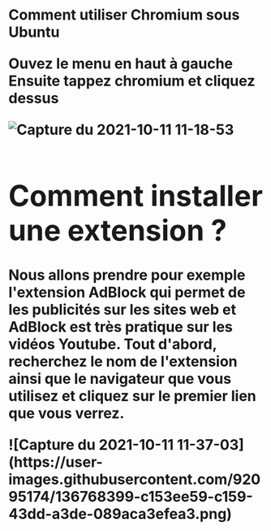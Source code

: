 <d1>
  <h1> <strong>Comment utiliser Chromium sous Ubuntu</strong ?</h1>
  <p> Ouvez le menu en haut à gauche </br>
    Ensuite tappez chromium et cliquez dessus
    </p>
  </d1>
  
![Capture du 2021-10-11 11-18-53](https://user-images.githubusercontent.com/92095174/136765840-556f3201-3379-4bc3-bdcc-2258b48edacc.png)

<d2>
  <h1> Comment installer une extension ? </h1>
  <p>Nous allons prendre pour exemple l'extension AdBlock qui permet de les publicités sur les sites web et AdBlock est très pratique sur les vidéos Youtube.
    Tout d'abord, recherchez le nom de l'extension ainsi que le navigateur que vous utilisez et cliquez sur le premier lien que vous verrez. 
  </p>
  ![Capture du 2021-10-11 11-37-03](https://user-images.githubusercontent.com/92095174/136768399-c153ee59-c159-43dd-a3de-089aca3efea3.png)
</d2>
